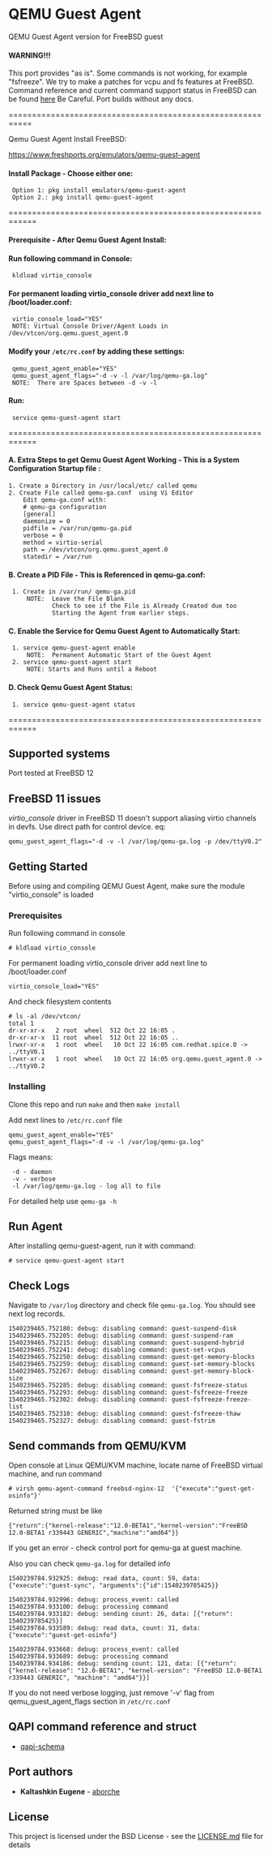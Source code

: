 # QEMU Guest Agent

QEMU Guest Agent version for FreeBSD guest

#### WARNING!!!

This port provides "as is". Some commands is not working, for example "fsfreeze". We try to make a patches for vcpu and fs features at FreeBSD.
Command reference and current command support status in FreeBSD can be found [here](https://github.com/aborche/qemu-guest-agent/blob/master/supported_command_reference.md)
Be Careful. Port builds without any docs.

===========================================================

Qemu Guest Agent Install FreeBSD:

https://www.freshports.org/emulators/qemu-guest-agent

#### Install Package - Choose either one:
     Option 1: pkg install emulators/qemu-guest-agent 
     Option 2.: pkg install qemu-guest-agent
============================================================

#### Prerequisite - After Qemu Guest Agent Install:

#### Run following command in Console:

     kldload virtio_console

#### For permanent loading virtio_console driver add next line to /boot/loader.conf:

     virtio_console_load="YES"     
     NOTE: Virtual Console Driver/Agent Loads in /dev/vtcon/org.qemu.guest_agent.0

#### Modify your `/etc/rc.conf` by adding these settings:

     qemu_guest_agent_enable="YES"
     qemu_guest_agent_flags="-d -v -l /var/log/qemu-ga.log"
     NOTE:  There are Spaces between -d -v -l


#### Run:
     service qemu-guest-agent start
============================================================

#### A. Extra Steps to get Qemu Guest Agent Working - This is a System Configuration Startup file :
    
    1. Create a Directory in /usr/local/etc/ called qemu
    2. Create File called qemu-ga.conf  using Vi Editor
        Edit qemu-ga.conf with:
        # qemu-ga configuration 
        [general]
        daemonize = 0
        pidfile = /var/run/qemu-ga.pid
        verbose = 0
        method = virtio-serial
        path = /dev/vtcon/org.qemu.guest_agent.0
        statedir = /var/run

#### B. Create a PID File - This is Referenced in qemu-ga.conf:
     1. Create in /var/run/ qemu-ga.pid
         NOTE:  Leave the File Blank
                Check to see if the File is Already Created due too
                Starting the Agent from earlier steps.

#### C. Enable the Service for Qemu Guest Agent to Automatically Start:
     1. service qemu-guest-agent enable
         NOTE:  Permanent Automatic Start of the Guest Agent
     2. service qemu-guest-agent start
         NOTE: Starts and Runs until a Reboot 

#### D. Check Qemu Guest Agent Status:
     1. service qemu-guest-agent status

============================================================

## Supported systems

Port tested at FreeBSD 12

## FreeBSD 11 issues

*virtio_console* driver in FreeBSD 11 doesn't support aliasing virtio channels in devfs. Use direct path for control device. eq: 

```
qemu_guest_agent_flags="-d -v -l /var/log/qemu-ga.log -p /dev/ttyV0.2"
```

## Getting Started

Before using and compiling QEMU Guest Agent, make sure the module "virtio_console" is loaded

### Prerequisites

Run following command in console

```
# kldload virtio_console
```

For permanent loading virtio_console driver add next line to /boot/loader.conf

```
virtio_console_load="YES"
```

And check filesystem contents

```
# ls -al /dev/vtcon/
total 1
dr-xr-xr-x   2 root  wheel  512 Oct 22 16:05 .
dr-xr-xr-x  11 root  wheel  512 Oct 22 16:05 ..
lrwxr-xr-x   1 root  wheel   10 Oct 22 16:05 com.redhat.spice.0 -> ../ttyV0.1
lrwxr-xr-x   1 root  wheel   10 Oct 22 16:05 org.qemu.guest_agent.0 -> ../ttyV0.2
```

### Installing

Clone this repo and run `make` and then `make install`

Add next lines to `/etc/rc.conf` file

```
qemu_guest_agent_enable="YES"
qemu_guest_agent_flags="-d -v -l /var/log/qemu-ga.log"
```

Flags means:
```
 -d - daemon
 -v - verbose
 -l /var/log/qemu-ga.log - log all to file
```

For detailed help use `qemu-ga -h`

## Run Agent

After installing qemu-guest-agent, run it with command:

```
# service qemu-guest-agent start
```

## Check Logs

Navigate to `/var/log` directory and check file `qemu-ga.log`.
You should see next log records.

```
1540239465.752180: debug: disabling command: guest-suspend-disk
1540239465.752205: debug: disabling command: guest-suspend-ram
1540239465.752215: debug: disabling command: guest-suspend-hybrid
1540239465.752241: debug: disabling command: guest-set-vcpus
1540239465.752250: debug: disabling command: guest-get-memory-blocks
1540239465.752259: debug: disabling command: guest-set-memory-blocks
1540239465.752267: debug: disabling command: guest-get-memory-block-size
1540239465.752285: debug: disabling command: guest-fsfreeze-status
1540239465.752293: debug: disabling command: guest-fsfreeze-freeze
1540239465.752302: debug: disabling command: guest-fsfreeze-freeze-list
1540239465.752310: debug: disabling command: guest-fsfreeze-thaw
1540239465.752327: debug: disabling command: guest-fstrim
```

## Send commands from QEMU/KVM

Open console at Linux QEMU/KVM machine, locate name of FreeBSD virtual
machine, and run command

```
# virsh qemu-agent-command freebsd-nginx-12  '{"execute":"guest-get-osinfo"}'
```

Returned string must be like

```
{"return":{"kernel-release":"12.0-BETA1","kernel-version":"FreeBSD 12.0-BETA1 r339443 GENERIC","machine":"amd64"}}
```

If you get an error - check control port for qemu-ga at guest machine.

Also you can check `qemu-ga.log` for detailed info

```
1540239784.932925: debug: read data, count: 59, data: {"execute":"guest-sync", "arguments":{"id":1540239785425}}

1540239784.932996: debug: process_event: called
1540239784.933100: debug: processing command
1540239784.933182: debug: sending count: 26, data: [{"return": 1540239785425}]
1540239784.933589: debug: read data, count: 31, data: {"execute":"guest-get-osinfo"}

1540239784.933668: debug: process_event: called
1540239784.933689: debug: processing command
1540239784.934186: debug: sending count: 121, data: [{"return": {"kernel-release": "12.0-BETA1", "kernel-version": "FreeBSD 12.0-BETA1 r339443 GENERIC", "machine": "amd64"}}]
```

If you do not need verbose logging, just remove '-v' flag from qemu_guest_agent_flags section in `/etc/rc.conf`

## QAPI command reference and struct

* [qapi-schema](https://github.com/qemu/qemu/blob/master/qga/qapi-schema.json)

## Port authors

* **Kaltashkin Eugene** - [aborche](https://github.com/aborche)

## License

This project is licensed under the BSD License - see the [LICENSE.md](LICENSE.md) file for details

